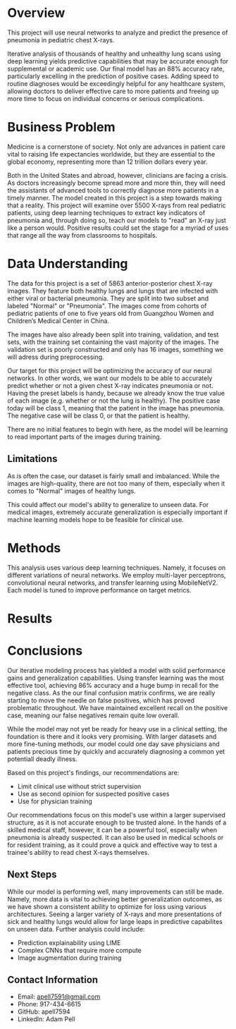# Overview
This project will use neural networks to analyze and predict the presence of pneumonia in pediatric chest X-rays.

Iterative analysis of thousands of healthy and unhealthy lung scans using deep learning yields predictive capabilities that may be accurate enough for supplemental or academic use. Our final model has an 88% accuracy rate, particularly excelling in the prediction of positive cases. Adding speed to routine diagnoses would be exceedingly helpful for any healthcare system, allowing doctors to deliver effective care to more patients and freeing up more time to focus on individual concerns or serious complications.

# Business Problem
Medicine is a cornerstone of society. Not only are advances in patient care vital to raising life expectancies worldwide, but they are essential to the global economy, representing more than 12 trillion dollars every year.

Both in the United States and abroad, however, clinicians are facing a crisis. As doctors increasingly become spread more and more thin, they will need the assistants of advanced tools to correctly diagnose more patients in a timely manner. The model created in this project is a step towards making that a reality. This project will examine over 5500 X-rays from real pediatric patients, using deep learning techniques to extract key indicators of pneumonia and, through doing so, teach our models to "read" an X-ray just like a person would. Positive results could set the stage for a myriad of uses that range all the way from classrooms to hospitals.

# Data Understanding
The data for this project is a set of 5863 anterior-posterior chest X-ray images. They feature both healthy lungs and lungs that are infected with either viral or bacterial pneumonia. They are split into two subset and labeled "Normal" or "Pneumonia". The images come from cohorts of pediatric patients of one to five years old from Guangzhou Women and Children’s Medical Center in China.

The images have also already been split into training, validation, and test sets, with the training set containing the vast majority of the images. The validation set is poorly constructed and only has 16 images, something we will adress during preprocessing.

Our target for this project will be optimizing the accuracy of our neural networks. In other words, we want our models to be able to accurately predict whether or not a given chest X-ray indicates pneumonia or not. Having the preset labels is handy, because we already know the true value of each image (e.g. whether or not the lung is healthy). The positive case today will be class 1, meaning that the patient in the image has pneumonia. The negative case will be class 0, or that the patient is healthy.

There are no initial features to begin with here, as the model will be learning to read important parts of the images during training.

## Limitations
As is often the case, our dataset is fairly small and imbalanced. While the images are high-quality, there are not too many of them, especially when it comes to "Normal" images of healthy lungs.

This could affect our model's ability to generalize to unseen data. For medical images, extremely accurate generalization is especially important if machine learning models hope to be feasible for clinical use.

# Methods
This analysis uses various deep learning techniques. Namely, it focuses on different variations of neural networks. We employ multi-layer perceptrons, convolutional neural networks, and transfer learning using MobileNetV2. Each model is tuned to improve performance on target metrics.

# Results



# Conclusions
Our iterative modeling process has yielded a model with solid performance gains and generalization capabilities. Using transfer learning was the most effective tool, achieving 86% accuracy and a huge bump in recall for the negative class. As the our final confusion matrix confirms, we are really starting to move the needle on false positives, which has proved problematic throughout. We have maintained excellent recall on the positive case, meaning our false negatives remain quite low overall.

While the model may not yet be ready for heavy use in a clinical setting, the foundation is there and it looks very promising. With larger datasets and more fine-tuning methods, our model could one day save physicians and patients precious time by quickly and accurately diagnosing a common yet potentiall deadly illness.

Based on this project's findings, our recommendations are:

- Limit clinical use without strict supervision
- Use as second opinion for suspected positive cases
- Use for physician training

Our recommendations focus on this model's use within a larger supervised structure, as it is not accurate enough to be trusted alone. In the hands of a skilled medical staff, however, it can be a powerful tool, especially when pneumonia is already suspected. It can also be used in medical schools or for resident training, as it could prove a quick and effective way to test a trainee's ability to read chest X-rays themselves.

## Next Steps
While our model is performing well, many improvements can still be made. Namely, more data is vital to achieving better generalization outcomes, as we have shown a consistent ability to optimize for loss using various architectures. Seeing a larger variety of X-rays and more presentations of sick and healthy lungs would allow for large leaps in predictive capabilites on unseen data. Further analysis could include:

- Prediction explainability using LIME
- Complex CNNs that require more compute
- Image augmentation during training

## Contact Information
- Email: apell7591@gmail.com
- Phone: 917-434-6615
- GitHub: apell7594
- LinkedIn: Adam Pell
